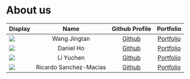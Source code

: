 # About us

Display | Name | Github Profile | Portfolio 
--------|:----:|:--------------:|:---------:
![](https://junkee.com/wp-content/uploads/2018/03/hermione.jpg) | Wang Jingtan | [Github](https://github.com/JTWang2000) | [Portfolio](team/JTWang2000.md) 
![](https://www.wework.com/ideas/wp-content/uploads/sites/4/2015/11/cookie-monster1-1120x630.jpg) | Daniel Ho | [Github](https://github.com/Bencotti) | [Portfolio](team/bencotti.md)
![](https://github.com/yuchenlichuck/yuchenlichuck.github.io/blob/master/images/YuchenLi.jpg) | Li Yuchen | [Github](https://github.com/yuchenlichuck) | [Portfolio](team/yuchenlichuck.md)
![](https://img1.looper.com/img/gallery/detective-pikachu-2-release-date-cast-and-plot/intro-1568566852.jpg) | Ricardo Sanchez-Macias | [Github](https://github.com/rsanchez-macias) | [Portfolio](team/rsanchez-macias.md)
